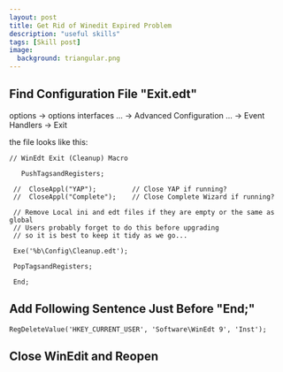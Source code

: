 ```yaml
---
layout: post
title: Get Rid of Winedit Expired Problem
description: "useful skills"
tags: [Skill post]
image:
  background: triangular.png
---
```


## Find Configuration File "Exit.edt"

options -> options interfaces ... -> Advanced Configuration ... -> Event Handlers -> Exit

the file looks like this:


~~~
// WinEdt Exit (Cleanup) Macro
 
   PushTagsandRegisters;
 
 //  CloseAppl("YAP");         // Close YAP if running?
 //  CloseAppl("Complete");    // Close Complete Wizard if running?
 
 // Remove Local ini and edt files if they are empty or the same as global
 // Users probably forget to do this before upgrading
 // so it is best to keep it tidy as we go...
 
 Exe('%b\Config\Cleanup.edt');
 
 PopTagsandRegisters;
 
 End; 
~~~


## Add Following Sentence Just Before **"End;"** 

    RegDeleteValue('HKEY_CURRENT_USER', 'Software\WinEdt 9', 'Inst');


## Close WinEdit and Reopen





  


